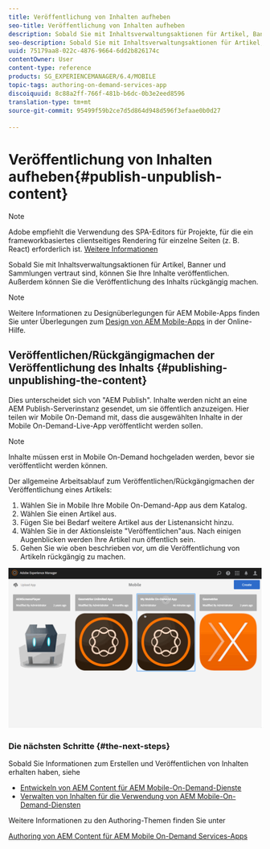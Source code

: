 ```yaml
---
title: Veröffentlichung von Inhalten aufheben
seo-title: Veröffentlichung von Inhalten aufheben
description: Sobald Sie mit Inhaltsverwaltungsaktionen für Artikel, Banner und Sammlungen vertraut sind, folgen Sie dieser Seite, um mehr darüber zu erfahren, wie Sie Ihre Inhalte veröffentlichen können. Außerdem können Sie die Veröffentlichung des Inhalts rückgängig machen.
seo-description: Sobald Sie mit Inhaltsverwaltungsaktionen für Artikel, Banner und Sammlungen vertraut sind, folgen Sie dieser Seite, um mehr darüber zu erfahren, wie Sie Ihre Inhalte veröffentlichen können. Außerdem können Sie die Veröffentlichung des Inhalts rückgängig machen.
uuid: 75179aa8-022c-4876-9664-6dd2b826174c
contentOwner: User
content-type: reference
products: SG_EXPERIENCEMANAGER/6.4/MOBILE
topic-tags: authoring-on-demand-services-app
discoiquuid: 8c88a2ff-766f-481b-b6dc-0b3e2eed8596
translation-type: tm+mt
source-git-commit: 95499f59b2ce7d5d864d948d596f3efaae0b0d27

---
```



# Veröffentlichung von Inhalten aufheben{#publish-unpublish-content}

>[!NOTE]
>
>Adobe empfiehlt die Verwendung des SPA-Editors für Projekte, für die ein frameworkbasiertes clientseitiges Rendering für einzelne Seiten (z. B. React) erforderlich ist. [Weitere Informationen](/help/sites-developing/spa-overview.md)

Sobald Sie mit Inhaltsverwaltungsaktionen für Artikel, Banner und Sammlungen vertraut sind, können Sie Ihre Inhalte veröffentlichen. Außerdem können Sie die Veröffentlichung des Inhalts rückgängig machen.

>[!NOTE]
>
>Weitere Informationen zu Designüberlegungen für AEM Mobile-Apps finden Sie unter Überlegungen zum [Design von AEM Mobile-Apps](https://helpx.adobe.com/digital-publishing-solution/help/design-app.html) in der Online-Hilfe.

## Veröffentlichen/Rückgängigmachen der Veröffentlichung des Inhalts {#publishing-unpublishing-the-content}

Dies unterscheidet sich von &quot;AEM Publish&quot;. Inhalte werden nicht an eine AEM Publish-Serverinstanz gesendet, um sie öffentlich anzuzeigen. Hier teilen wir Mobile On-Demand mit, dass die ausgewählten Inhalte in der Mobile On-Demand-Live-App veröffentlicht werden sollen.

>[!NOTE]
>
>Inhalte müssen erst in Mobile On-Demand hochgeladen werden, bevor sie veröffentlicht werden können.

Der allgemeine Arbeitsablauf zum Veröffentlichen/Rückgängigmachen der Veröffentlichung eines Artikels:

1. Wählen Sie in Mobile Ihre Mobile On-Demand-App aus dem Katalog.
1. Wählen Sie einen Artikel aus.
1. Fügen Sie bei Bedarf weitere Artikel aus der Listenansicht hinzu.
1. Wählen Sie in der Aktionsleiste &quot;Veröffentlichen&quot;aus. Nach einigen Augenblicken werden Ihre Artikel nun öffentlich sein.
1. Gehen Sie wie oben beschrieben vor, um die Veröffentlichung von Artikeln rückgängig zu machen.

<!-- FAIL >>[!NOTE]
>
>Generally, you should preflight before publishing. See [Previewing with Preflight](/content/docs/en/aem/6-3/administer/mobile-apps/aem-mobile/previewing-with-preflight-on-demand-services.md) for more details.-->

![chlimage_1-9](assets/chlimage_1-9.gif)

### Die nächsten Schritte {#the-next-steps}

Sobald Sie Informationen zum Erstellen und Veröffentlichen von Inhalten erhalten haben, siehe

* [Entwickeln von AEM Content für AEM Mobile-On-Demand-Dienste](/help/mobile/aem-mobile-on-demand.md)
* [Verwalten von Inhalten für die Verwendung von AEM Mobile-On-Demand-Diensten](/help/mobile/aem-mobile.md)

Weitere Informationen zu den Authoring-Themen finden Sie unter

[Authoring von AEM Content für AEM Mobile On-Demand Services-Apps](/help/mobile/mobile-apps-ondemand.md)
